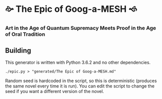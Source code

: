 🙚 The Epic of Goog-a-MESH 🙘
===========================

### Art in the Age of Quantum Supremacy Meets Proof in the Age of Oral Tradition

Building
--------

This generator is written with Python 3.6.2 and no other dependencies.

    ./epic.py > "generated/The Epic of Goog-a-MESH.md"

Random seed is hardcoded in the script, so this is deterministic
(produces the same novel every time it is run).  You can edit the
script to change the seed if you want a different version of the novel.
